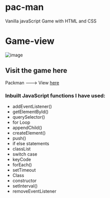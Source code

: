 # pac-man
Vanilla javaScript Game with HTML and CSS

# Game-view 
![image](https://user-images.githubusercontent.com/56772219/169224322-9fc295aa-8fa4-417e-af35-50a2c589209c.png)


## Visit the game here 
Packman ---> View [here](https://packman.netlify.app/) 

### Inbuilt JavaScript functions I have used: 
* addEventListener()
* getElementById()
* querySelector()
* for Loop
* appendChild()
* createElement()
* push()
* if else statements
* classList
* switch case
* keyCode
* forEach()
* setTimeout
* Class
* constructor
* setInterval()
* removeEventListener
